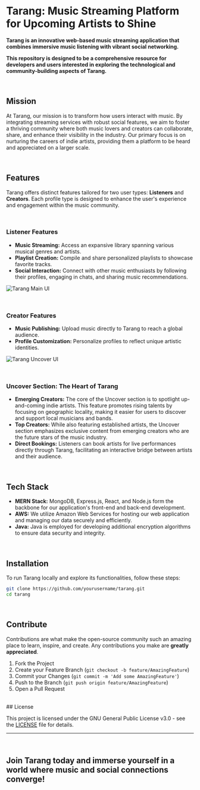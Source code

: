 # Tarang: Music Streaming Platform for Upcoming Artists to Shine 

**Tarang is an innovative web-based music streaming application that combines immersive music listening with vibrant social networking.**

**This repository is designed to be a comprehensive resource for developers and users interested in exploring the technological and community-building aspects of Tarang.**

<br>

## Mission

At Tarang, our mission is to transform how users interact with music. By integrating streaming services with robust social features, we aim to foster a thriving community where both music lovers and creators can collaborate, share, and enhance their visibility in the industry. Our primary focus is on nurturing the careers of indie artists, providing them a platform to be heard and appreciated on a larger scale.

<br>

## Features

Tarang offers distinct features tailored for two user types: **Listeners** and **Creators**. Each profile type is designed to enhance the user's experience and engagement within the music community.

<br>

### Listener Features

- **Music Streaming:** Access an expansive library spanning various musical genres and artists.
- **Playlist Creation:** Compile and share personalized playlists to showcase favorite tracks.
- **Social Interaction:** Connect with other music enthusiasts by following their profiles, engaging in chats, and sharing music recommendations.

![Tarang Main UI](https://github.com/MajesticFires3010/Tarang/assets/96762636/f7614904-e48c-4762-bfef-a380a5bf2def)

<br>

### Creator Features

- **Music Publishing:** Upload music directly to Tarang to reach a global audience.
- **Profile Customization:** Personalize profiles to reflect unique artistic identities.

![Tarang Uncover UI](https://github.com/MajesticFires3010/Tarang/assets/96762636/1c6ba976-d22a-4029-ab9a-6efa28e4f3ed)

<br>

### Uncover Section: The Heart of Tarang

- **Emerging Creators:** The core of the Uncover section is to spotlight up-and-coming indie artists. This feature promotes rising talents by focusing on geographic locality, making it easier for users to discover and support local musicians and bands.
- **Top Creators:** While also featuring established artists, the Uncover section emphasizes exclusive content from emerging creators who are the future stars of the music industry.
- **Direct Bookings:** Listeners can book artists for live performances directly through Tarang, facilitating an interactive bridge between artists and their audience.
<br>

## Tech Stack

- **MERN Stack:** MongoDB, Express.js, React, and Node.js form the backbone for our application's front-end and back-end development.
- **AWS:** We utilize Amazon Web Services for hosting our web application and managing our data securely and efficiently.
- **Java:** Java is employed for developing additional encryption algorithms to ensure data security and integrity.
<br>

## Installation

To run Tarang locally and explore its functionalities, follow these steps:

```bash
git clone https://github.com/yourusername/tarang.git
cd tarang
```

<br>

## Contribute

Contributions are what make the open-source community such an amazing place to learn, inspire, and create. Any contributions you make are **greatly appreciated**.

1. Fork the Project
2. Create your Feature Branch (`git checkout -b feature/AmazingFeature`)
3. Commit your Changes (`git commit -m 'Add some AmazingFeature'`)
4. Push to the Branch (`git push origin feature/AmazingFeature`)
5. Open a Pull Request
<br>
## License

This project is licensed under the GNU General Public License v3.0 - see the [LICENSE](LICENSE) file for details.

---
<br>

## Join Tarang today and immerse yourself in a world where music and social connections converge!
